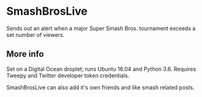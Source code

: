 # SmashBrosLive
Sends out an alert when a major Super Smash Bros. tournament exceeds a set number of viewers.

## More info
Set on a Digital Ocean droplet; runs Ubuntu 16.04 and Python 3.6. Requires Tweepy and Twitter developer token credentials. 

SmashBrosLive can also add it's own friends and like smash related posts. 
